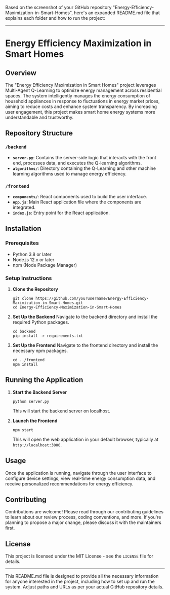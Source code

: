 Based on the screenshot of your GitHub repository "Energy-Efficiency-Maximization-in-Smart-Homes", here's an expanded README.md file that explains each folder and how to run the project:

---

# Energy Efficiency Maximization in Smart Homes

## Overview
The "Energy Efficiency Maximization in Smart Homes" project leverages Multi-Agent Q-Learning to optimize energy management across residential spaces. The system intelligently manages the energy consumption of household appliances in response to fluctuations in energy market prices, aiming to reduce costs and enhance system transparency. By increasing user engagement, this project makes smart home energy systems more understandable and trustworthy.

## Repository Structure
### `/backend`
- **`server.py`**: Contains the server-side logic that interacts with the front end, processes data, and executes the Q-learning algorithms.
- **`algorithms/`**: Directory containing the Q-Learning and other machine learning algorithms used to manage energy efficiency.

### `/frontend`
- **`components/`**: React components used to build the user interface.
- **`App.js`**: Main React application file where the components are integrated.
- **`index.js`**: Entry point for the React application.

## Installation
### Prerequisites
- Python 3.8 or later
- Node.js 12.x or later
- npm (Node Package Manager)

### Setup Instructions
1. **Clone the Repository**
   ```
   git clone https://github.com/yourusername/Energy-Efficiency-Maximization-in-Smart-Homes.git
   cd Energy-Efficiency-Maximization-in-Smart-Homes
   ```

2. **Set Up the Backend**
   Navigate to the backend directory and install the required Python packages.
   ```
   cd backend
   pip install -r requirements.txt
   ```

3. **Set Up the Frontend**
   Navigate to the frontend directory and install the necessary npm packages.
   ```
   cd ../frontend
   npm install
   ```

## Running the Application
1. **Start the Backend Server**
   ```
   python server.py
   ```
   This will start the backend server on localhost.

2. **Launch the Frontend**
   ```
   npm start
   ```
   This will open the web application in your default browser, typically at `http://localhost:3000`.

## Usage
Once the application is running, navigate through the user interface to configure device settings, view real-time energy consumption data, and receive personalized recommendations for energy efficiency.

## Contributing
Contributions are welcome! Please read through our contributing guidelines to learn about our review process, coding conventions, and more. If you're planning to propose a major change, please discuss it with the maintainers first.

## License
This project is licensed under the MIT License - see the `LICENSE` file for details.

---

This README.md file is designed to provide all the necessary information for anyone interested in the project, including how to set up and run the system. Adjust paths and URLs as per your actual GitHub repository details.
